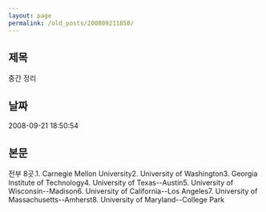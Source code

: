 ```yaml
---
layout: page
permalink: /old_posts/200809211850/
---
```


## 제목
중간 정리

## 날짜
2008-09-21 18:50:54

## 본문
전부 8곳.1. Carnegie Mellon University2. University of Washington3. Georgia Institute of Technology4. University of Texas--Austin5. University of Wisconsin--Madison6. University of California--Los Angeles7. University of Massachusetts--Amherst8. University of Maryland--College Park